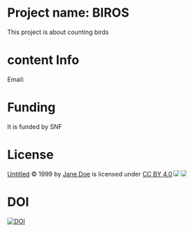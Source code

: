 # Project name: BIROS
This project is about counting birds
# content Info
Email:
# Funding
It is funded by SNF
# License
<a href="https://creativecommons.org">Untitled</a> © 1999 by <a href="https://creativecommons.org">Jane Doe</a> is licensed under <a href="https://creativecommons.org/licenses/by/4.0/">CC BY 4.0</a><img src="https://mirrors.creativecommons.org/presskit/icons/cc.svg" style="max-width: 1em;max-height:1em;margin-left: .2em;"><img src="https://mirrors.creativecommons.org/presskit/icons/by.svg" style="max-width: 1em;max-height:1em;margin-left: .2em;">
# DOI
<a href="https://handle.stage.datacite.org/10.5072/zenodo.243706"><img src="https://sandbox.zenodo.org/badge/982762471.svg" alt="DOI"></a>
